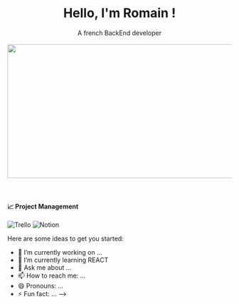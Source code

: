 <div align="center">
  <h1 align="center">
      Hello, I'm Romain !
  </h1>
  <span> A french BackEnd developer </span>
  <br>
</div>

<br>

<div align="center">
  <img src="https://inspgr.id/app/uploads/2023/05/pixel-art-kirokaze-07.gif" width="600" height="300"/>
</div>

<br>
<br>

#### 📈 Project Management
![Trello](https://ziadoua.github.io/m3-Markdown-Badges/badges/Trello/trello2.svg)
![Notion](https://ziadoua.github.io/m3-Markdown-Badges/badges/Notion/notion2.svg)

Here are some ideas to get you started:

- 🔭 I’m currently working on ...
- 🌱 I’m currently learning REACT
- 💬 Ask me about ...
- 📫 How to reach me: ...
- 😄 Pronouns: ...
- ⚡ Fun fact: ...
-->
